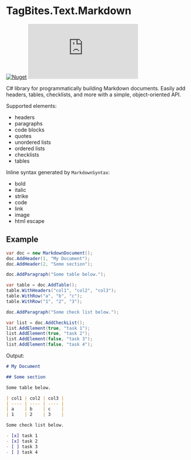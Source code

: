 # TagBites.Text.Markdown

[![Nuget](https://img.shields.io/nuget/v/TagBites.Text.Markdown.svg)](https://www.nuget.org/packages/TagBites.Text.Markdown/)
[![License](http://img.shields.io/github/license/TagBites/TagBites.Text.Markdown)](https://github.com/TagBites/TagBites.Text.Markdown/blob/master/LICENSE)

C# library for programmatically building Markdown documents. Easily add headers, tables, checklists, and more with a simple, object-oriented API.

Supported elements:
- headers
- paragraphs
- code blocks
- quotes
- unordered lists
- ordered lists
- checklists
- tables

Inline syntax generated by `MarkdownSyntax`:
- bold
- italic
- strike
- code
- link
- image
- html escape

## Example

```csharp
var doc = new MarkdownDocument();
doc.AddHeader(1, "My Document");
doc.AddHeader(2, "Some section");

doc.AddParagraph("Some table below.");

var table = doc.AddTable();
table.WithHeaders("col1", "col2", "col3");
table.WithRow("a", "b", "c");
table.WithRow("1", "2", "3");

doc.AddParagraph("Some check list below.");

var list = doc.AddCheckList();
list.AddElement(true, "task 1");
list.AddElement(true, "task 2");
list.AddElement(false, "task 3");
list.AddElement(false, "task 4");
```

Output:
```markdown
# My Document

## Some section

Some table below.

| col1 | col2 | col3 |
| ---- | ---- | ---- |
| a    | b    | c    |
| 1    | 2    | 3    |

Some check list below.

- [x] task 1
- [x] task 2
- [ ] task 3
- [ ] task 4
```
